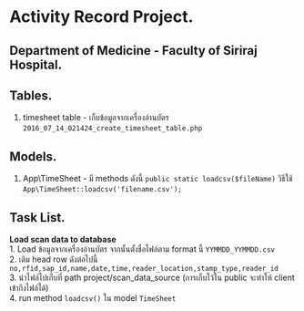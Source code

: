 # Activity Record Project.
## Department of Medicine - Faculty of Siriraj Hospital.

## Tables.
1. timesheet table - เก็บข้อมูลจากเครื่องอ่านบัตร
	`2016_07_14_021424_create_timesheet_table.php`

## Models.
1. App\TimeSheet - มี methods ดังนี้
	`public static loadcsv($fileName)` วิธีใช้ `App\TimeSheet::loadcsv('filename.csv');`

## Task List.
**Load scan data to database**  
	1. Load ข้อมูลจากเครื่องอ่านบัตร จากนั้นตั้งชื่อไฟล์ตาม format นี้ `YYMMDD_YYMMDD.csv`  
	2. เติม head row ดังต่อไปนี้ `no,rfid,sap_id,name,date,time,reader_location,stamp_type,reader_id`  
	3. นำไฟล์ไปเก็บที่ path project/scan_data_source (การเก็บไว้ใน public จะทำให้ client เข้าถึงไฟล์ได้)  
	4. run method `loadcsv()` ใน model `TimeSheet`  


